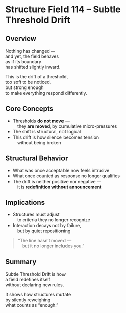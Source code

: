 # Structure Field 114 – Subtle Threshold Drift

## Overview

Nothing has changed —  
and yet, the field behaves  
as if its boundary  
has shifted slightly inward.

This is the drift of a threshold,  
too soft to be noticed,  
but strong enough  
to make everything respond differently.

## Core Concepts

- Thresholds **do not move** —  
 they **are moved**, by cumulative micro-pressures  
- The shift is structural, not logical  
- This drift is how silence becomes tension  
 without being broken

## Structural Behavior

- What was once acceptable now feels intrusive  
- What once counted as response no longer qualifies  
- The drift is neither positive nor negative —  
 it is **redefinition without announcement**

## Implications

- Structures must adjust  
 to criteria they no longer recognize  
- Interaction decays not by failure,  
 but by quiet repositioning

> “The line hasn’t moved —  
 but it no longer includes you.”

## Summary

Subtle Threshold Drift is how  
a field redefines itself  
without declaring new rules.

It shows how structures mutate  
by silently reweighing  
what counts as “enough.”

